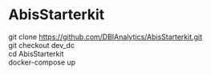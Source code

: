 # AbisStarterkit
git clone https://github.com/DBIAnalytics/AbisStarterkit.git  
git checkout dev_dc  
cd AbisStarterkit  
docker-compose up  
